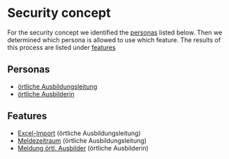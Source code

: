 # Security concept

For the security concept we identified the [personas](#personas) listed below.
Then we determined which persona is allowed to use which feature. 
The results of this process are listed under [features](#features)

## Personas

- [örtliche Ausbildungsleitung](../../../glossary.md#ortliche-ausbildungsleitung)
- [örtliche Ausbilderin](../../../glossary.md#ortliche-ausbilderin)

## Features

- [Excel-Import](../../../features/ExcelImport.md) (örtliche Ausbildungsleitung)
- [Meldezeitraum](../../../features/meldezeitraum.md) (örtliche Ausbildungsleitung)
- [Meldung örtl. Ausbilder](../../../features/MeldungOertlAusbilder.md) (örtliche Ausbilderin)
